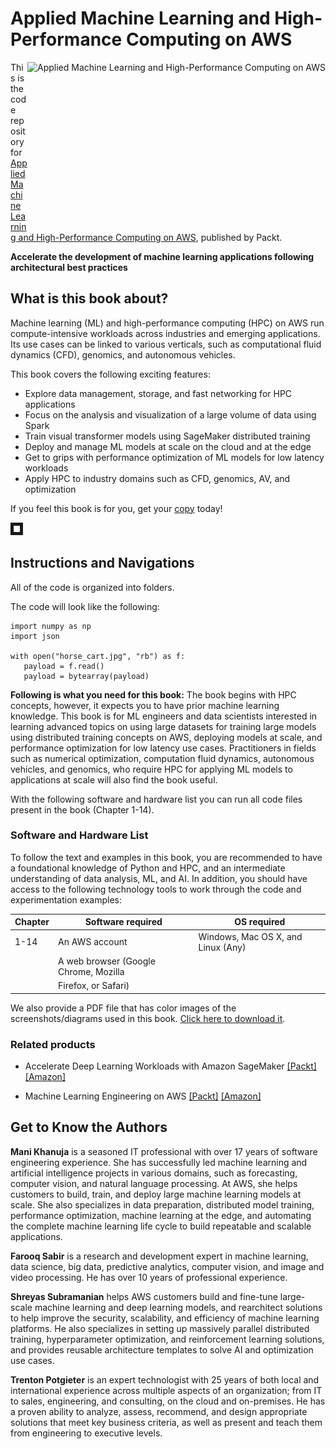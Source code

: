 # Applied Machine Learning and High-Performance Computing on AWS	

<a href="https://www.packtpub.com/product/Applied-Machine-Learning-and-High-Performance-Computing-on-AWS/9781803237015?utm_source=github&utm_medium=repository&utm_campaign=9781803237015"><img src="https://static.packt-cdn.com/products/9781803237015/cover/smaller" alt="Applied Machine Learning and High-Performance Computing on AWS" height="256px" align="right"></a>

This is the code repository for [Applied Machine Learning and High-Performance Computing on AWS](https://www.packtpub.com/product/Applied-Machine-Learning-and-High-Performance-Computing-on-AWS/9781803237015?utm_source=github&utm_medium=repository&utm_campaign=9781803237015), published by Packt.

**Accelerate the development of machine learning applications following architectural best practices**

## What is this book about?
Machine learning (ML) and high-performance computing (HPC) on AWS run compute-intensive workloads across industries and emerging applications. Its use cases can be linked to various verticals, such as computational fluid dynamics (CFD), genomics, and autonomous vehicles.		

This book covers the following exciting features: 
* Explore data management, storage, and fast networking for HPC applications
* Focus on the analysis and visualization of a large volume of data using Spark
* Train visual transformer models using SageMaker distributed training
* Deploy and manage ML models at scale on the cloud and at the edge
* Get to grips with performance optimization of ML models for low latency workloads
* Apply HPC to industry domains such as CFD, genomics, AV, and optimization

If you feel this book is for you, get your [copy](https://www.amazon.com/dp/B09NC5XJ6D) today!

<a href="https://www.packtpub.com/?utm_source=github&utm_medium=banner&utm_campaign=GitHubBanner"><img src="https://raw.githubusercontent.com/PacktPublishing/GitHub/master/GitHub.png" alt="https://www.packtpub.com/" border="5" /></a>


## Instructions and Navigations
All of the code is organized into folders.

The code will look like the following:
```
import numpy as np
import json

with open("horse_cart.jpg", "rb") as f:
   payload = f.read()
   payload = bytearray(payload)
```

**Following is what you need for this book:**
The book begins with HPC concepts, however, it expects you to have prior machine learning knowledge. This book is for ML engineers and data scientists interested in learning advanced topics on using large datasets for training large models using distributed training concepts on AWS, deploying models at scale, and performance optimization for low latency use cases. Practitioners in fields such as numerical optimization, computation fluid dynamics, autonomous vehicles, and genomics, who require HPC for applying ML models to applications at scale will also find the book useful.	

With the following software and hardware list you can run all code files present in the book (Chapter 1-14).

### Software and Hardware List

To follow the text and examples in this book, you are recommended to have a foundational knowledge of
Python and HPC, and an intermediate understanding of data analysis, ML, and AI. In addition, you should
have access to the following technology tools to work through the code and experimentation examples:

| Chapter  | Software required                      | OS required                        |
| -------- | ------------------------------------   | -----------------------------------|
| 1-14	   | An AWS account                         | Windows, Mac OS X, and Linux (Any) |                                                            
|     	   | A web browser (Google Chrome, Mozilla                                       |
| 	       | Firefox, or Safari)                                                         |


We also provide a PDF file that has color images of the screenshots/diagrams used in this book. [Click here to download it](https://packt.link/SqXiF).


### Related products <Other books you may enjoy>
* Accelerate Deep Learning Workloads with Amazon SageMaker [[Packt]](https://www.packtpub.com/product/accelerate-deep-learning-workloads-with-amazon-sagemaker/9781801816441) [[Amazon]](https://www.amazon.com/dp/1801816441)

* Machine Learning Engineering on AWS [[Packt]](https://www.packtpub.com/product/Machine-Learning-Engineering-on-AWS/9781803247595) [[Amazon]](https://www.amazon.com/dp/1803247592)

## Get to Know the Authors
**Mani Khanuja**
is a seasoned IT professional with over 17 years of software engineering experience.
She has successfully led machine learning and artificial intelligence projects in various domains, such
as forecasting, computer vision, and natural language processing. At AWS, she helps customers to
build, train, and deploy large machine learning models at scale. She also specializes in data preparation,
distributed model training, performance optimization, machine learning at the edge, and automating
the complete machine learning life cycle to build repeatable and scalable applications.

**Farooq Sabir**
is a research and development expert in machine learning, data science, big data, predictive
analytics, computer vision, and image and video processing. He has over 10 years of professional
experience.

**Shreyas Subramanian**
helps AWS customers build and fine-tune large-scale machine learning and
deep learning models, and rearchitect solutions to help improve the security, scalability, and efficiency
of machine learning platforms. He also specializes in setting up massively parallel distributed training,
hyperparameter optimization, and reinforcement learning solutions, and provides reusable architecture
templates to solve AI and optimization use cases.

**Trenton Potgieter**
is an expert technologist with 25 years of both local and international experience
across multiple aspects of an organization; from IT to sales, engineering, and consulting, on the cloud
and on-premises. He has a proven ability to analyze, assess, recommend, and design appropriate solutions
that meet key business criteria, as well as present and teach them from engineering to executive levels.
